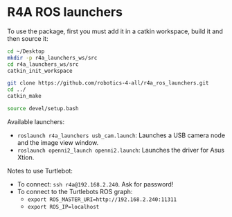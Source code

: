 # R4A ROS launchers


To use the package, first you must add it in a catkin workspace, build it and then source it:

```bash
cd ~/Desktop
mkdir -p r4a_launchers_ws/src
cd r4a_launchers_ws/src
catkin_init_workspace

git clone https://github.com/robotics-4-all/r4a_ros_launchers.git
cd ../
catkin_make

source devel/setup.bash
```

Available launchers:

- ```roslaunch r4a_launchers usb_cam.launch```: Launches a USB camera node and the image view window.
- ```roslaunch openni2_launch openni2.launch```: Launches the driver for Asus Xtion.


Notes to use Turtlebot:
- To connect: ```ssh r4a@192.168.2.240```. Ask for password!
- To connect to the Turtlebots ROS graph:
  - ```export ROS_MASTER_URI=http://192.168.2.240:11311```
  - ```export ROS_IP=localhost```
